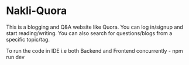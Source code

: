 # Nakli-Quora
This is a blogging and Q&amp;A website like Quora. You can log in/signup and start reading/writing. You can also search for questions/blogs from a specific topic/tag.

To run the code in IDE i.e both Backend and Frontend concurrently - npm run dev
